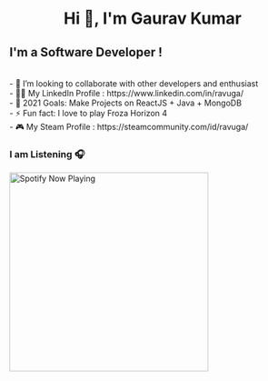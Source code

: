 <h1 align="center">Hi 👋, I'm Gaurav Kumar</h1>

## I'm a Software Developer ! 

<br>
- 👯 I’m looking to collaborate with other developers and enthusiast <br>
- 👨‍💻 My LinkedIn Profile : https://www.linkedin.com/in/ravuga/ <br>
- 🥅 2021 Goals: Make Projects on ReactJS + Java + MongoDB <br>
- ⚡ Fun fact: I love to play Froza Horizon 4 <br>
- 🎮 My Steam Profile : https://steamcommunity.com/id/ravuga/
<br>

### I am Listening 🎧
[<img src="https://spotify-now-playing-coral.vercel.app/api/spotify-playing" alt="Spotify Now Playing" width="350" />](https://open.spotify.com/user/314itoxb2ejxkk5pvyqniv3r6zn4)
